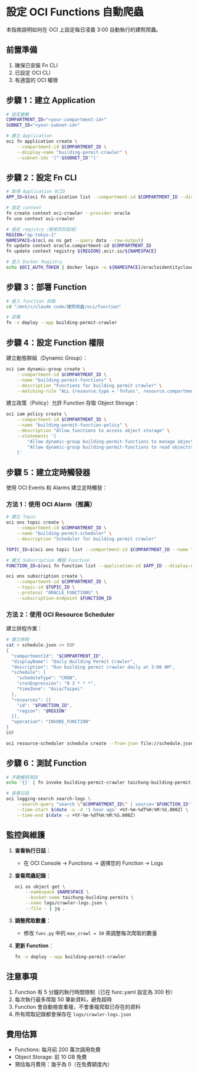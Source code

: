 # 設定 OCI Functions 自動爬蟲

本指南說明如何在 OCI 上設定每日凌晨 3:00 自動執行的建照爬蟲。

## 前置準備

1. 確保已安裝 Fn CLI
2. 已設定 OCI CLI
3. 有適當的 OCI 權限

## 步驟 1：建立 Application

```bash
# 設定變數
COMPARTMENT_ID="<your-compartment-id>"
SUBNET_ID="<your-subnet-id>"

# 建立 Application
oci fn application create \
    --compartment-id $COMPARTMENT_ID \
    --display-name "building-permit-crawler" \
    --subnet-ids '["'$SUBNET_ID'"]'
```

## 步驟 2：設定 Fn CLI

```bash
# 取得 Application OCID
APP_ID=$(oci fn application list --compartment-id $COMPARTMENT_ID --display-name "building-permit-crawler" --query "data[0].id" --raw-output)

# 設定 context
fn create context oci-crawler --provider oracle
fn use context oci-crawler

# 設定 registry（使用您的區域）
REGION="ap-tokyo-1"
NAMESPACE=$(oci os ns get --query data --raw-output)
fn update context oracle.compartment-id $COMPARTMENT_ID
fn update context registry ${REGION}.ocir.io/${NAMESPACE}

# 登入 Docker Registry
echo $OCI_AUTH_TOKEN | docker login -u ${NAMESPACE}/oracleidentitycloudservice/<your-email> ${REGION}.ocir.io --password-stdin
```

## 步驟 3：部署 Function

```bash
# 進入 function 目錄
cd "/mnt/c/claude code/建照爬蟲/oci/function"

# 部署
fn -v deploy --app building-permit-crawler
```

## 步驟 4：設定 Function 權限

建立動態群組（Dynamic Group）：
```bash
oci iam dynamic-group create \
    --compartment-id $COMPARTMENT_ID \
    --name "building-permit-functions" \
    --description "Functions for building permit crawler" \
    --matching-rule "ALL {resource.type = 'fnfunc', resource.compartment.id = '$COMPARTMENT_ID'}"
```

建立政策（Policy）允許 Function 存取 Object Storage：
```bash
oci iam policy create \
    --compartment-id $COMPARTMENT_ID \
    --name "building-permit-function-policy" \
    --description "Allow functions to access object storage" \
    --statements '[
        "Allow dynamic-group building-permit-functions to manage objects in compartment id '$COMPARTMENT_ID' where target.bucket.name='"'"'taichung-building-permits'"'"'",
        "Allow dynamic-group building-permit-functions to read objectstorage-namespaces in compartment id '$COMPARTMENT_ID'"
    ]'
```

## 步驟 5：建立定時觸發器

使用 OCI Events 和 Alarms 建立定時觸發：

### 方法 1：使用 OCI Alarm（推薦）

```bash
# 建立 Topic
oci ons topic create \
    --compartment-id $COMPARTMENT_ID \
    --name "building-permit-scheduler" \
    --description "Scheduler for building permit crawler"

TOPIC_ID=$(oci ons topic list --compartment-id $COMPARTMENT_ID --name "building-permit-scheduler" --query "data[0].\"topic-id\"" --raw-output)

# 建立 Subscription 觸發 Function
FUNCTION_ID=$(oci fn function list --application-id $APP_ID --display-name "taichung-building-permit-crawler" --query "data[0].id" --raw-output)

oci ons subscription create \
    --compartment-id $COMPARTMENT_ID \
    --topic-id $TOPIC_ID \
    --protocol "ORACLE_FUNCTIONS" \
    --subscription-endpoint $FUNCTION_ID
```

### 方法 2：使用 OCI Resource Scheduler

建立排程作業：
```bash
# 建立排程
cat > schedule.json << EOF
{
  "compartmentId": "$COMPARTMENT_ID",
  "displayName": "Daily Building Permit Crawler",
  "description": "Run building permit crawler daily at 3:00 AM",
  "schedule": {
    "scheduleType": "CRON",
    "cronExpression": "0 3 * * *",
    "timeZone": "Asia/Taipei"
  },
  "resources": [{
    "id": "$FUNCTION_ID",
    "region": "$REGION"
  }],
  "operation": "INVOKE_FUNCTION"
}
EOF

oci resource-scheduler schedule create --from-json file://schedule.json
```

## 步驟 6：測試 Function

```bash
# 手動觸發測試
echo '{}' | fn invoke building-permit-crawler taichung-building-permit-crawler

# 查看日誌
oci logging-search search-logs \
    --search-query "search \"$COMPARTMENT_ID\" | source='$FUNCTION_ID'" \
    --time-start $(date -u -d '1 hour ago' +%Y-%m-%dT%H:%M:%S.000Z) \
    --time-end $(date -u +%Y-%m-%dT%H:%M:%S.000Z)
```

## 監控與維護

1. **查看執行日誌**：
   - 在 OCI Console → Functions → 選擇您的 Function → Logs

2. **查看爬蟲記錄**：
   ```bash
   oci os object get \
       --namespace $NAMESPACE \
       --bucket-name taichung-building-permits \
       --name logs/crawler-logs.json \
       --file - | jq .
   ```

3. **調整爬取數量**：
   - 修改 `func.py` 中的 `max_crawl = 50` 來調整每次爬取的數量

4. **更新 Function**：
   ```bash
   fn -v deploy --app building-permit-crawler
   ```

## 注意事項

1. Function 有 5 分鐘的執行時間限制（已在 func.yaml 設定為 300 秒）
2. 每次執行最多爬取 50 筆新資料，避免超時
3. Function 會自動檢查重複，不會重複爬取已存在的資料
4. 所有爬取記錄都會保存在 `logs/crawler-logs.json`

## 費用估算

- Functions: 每月前 200 萬次調用免費
- Object Storage: 前 10 GB 免費
- 預估每月費用：幾乎為 0（在免費額度內）
